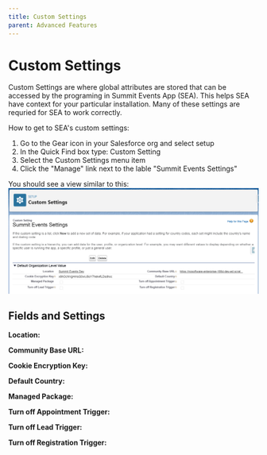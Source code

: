 ```yaml
---
title: Custom Settings
parent: Advanced Features
---
```


# Custom Settings

Custom Settings are where global attributes are stored that can be accessed by the programing in Summit Events App (SEA). This helps SEA have context for your particular installation. Many of these settings are requried for SEA to work correctly.

How to get to SEA's custom settings:

1. Go to the Gear icon in your Salesforce org and select setup
2. In the Quick Find box type: Custom Setting
3. Select the Custom Settings menu item
4. Click the "Manage" link next to the lable "Summit Events Settings"

You should see a view similar to this:
![Summit Events Custom Setting](images/Custom-Settings_SEA.png)

## Fields and Settings

**Location:**

**Community Base URL:**

**Cookie Encryption Key:**

**Default Country:**

**Managed Package:**

**Turn off Appointment Trigger:**

**Turn off Lead Trigger:**

**Turn off Registration Trigger:**


